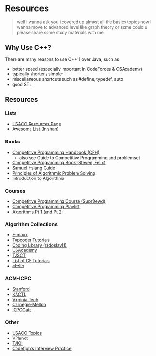# Resources

> well i wanna ask you i covered up almost all the basics topics now i wanna move to advanced level like graph theory or some could u please share some study materials with me 

## Why Use C++?

There are many reasons to use C++11 over Java, such as
  * better speed (especially important in CodeForces & CSAcademy)
  * typically shorter / simpler
  * miscellaneous shortcuts such as #define, typedef, auto
  * good STL

## Resources

### Lists
  * [USACO Resources Page](http://www.usaco.org/index.php?page=resources)
  * [Awesome List (Inishan)](http://codeforces.com/blog/entry/23054)

### Books
  * [Competitive Programming Handbook (CPH)](https://cses.fi/book/)
    * also see Guide to Competitive Programming and problemset
  * [Competitive Programming Book (Steven, Felix)](http://www.comp.nus.edu.sg/~stevenha/myteaching/competitive_programming/cp1.pdf)
  * [Samuel Hsiang Guide](https://github.com/alwayswimmin/cs_guide)
  * [Principles of Algorithmic Problem Solving](http://www.csc.kth.se/~jsannemo/slask/main.pdf)
  * Introduction to Algorithms

### Courses
  * [Competitive Programming Course (SuprDewd)](https://github.com/SuprDewd/T-414-AFLV)
  * [Competitive Programming Playlist](https://www.commonlounge.com/community/862d2091c64e447cacde77d4c76a9ac3)
  * [Algorithms Pt 1 (and Pt 2)](https://www.coursera.org/learn/algorithms-part1)

### Algorithm Collections
  * [E-maxx](https://e-maxx-eng.appspot.com/)
  * [Topcoder Tutorials](http://www.topcoder.com/community/data-science/data-science-tutorials/)
  * [Coding Library (radoslav11)](https://github.com/radoslav11/Coding-Library?files=1)
  * [CSAcademy](https://csacademy.com/lessons/)
  * [TJSCT](https://activities.tjhsst.edu/sct/)
  * [List of CF Tutorials](http://codeforces.com/blog/entry/57282)
  * [ekzlib](http://ekzlib.herokuapp.com)

### ACM-ICPC
  * [Stanford](http://web.stanford.edu/class/cs97si/)
  * [KACTL](https://github.com/kth-competitive-programming/kactl)
  * [Virginia Tech](https://icpc.cs.vt.edu/#/)
  * [Carnegie-Mellon](https://contest.cs.cmu.edu/295/f17/)
  * [ICPCGate](https://icpcgate.org/contest/index.php)

### Other
  * [USACO Topics](https://www.quora.com/What-topics-algorithms-should-be-mastered-to-pass-each-of-the-four-divisions-of-USACO)
  * [VPlanet](https://vplanetcoding.com/)
  * [TJIOI](https://github.com/tjsct/tjioi-study-guide)
  * [Codefights Interview Practice](https://codefights.com/interview-practice)
